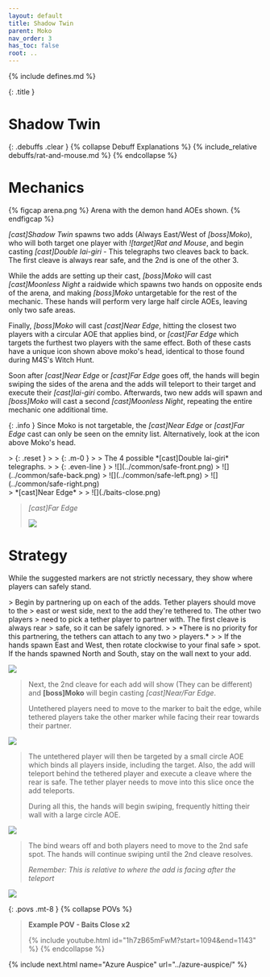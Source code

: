```yaml
---
layout: default
title: Shadow Twin
parent: Moko
nav_order: 3
has_toc: false
root: ..
---
```


{% include defines.md %}

{: .title }
# Shadow Twin

{: .debuffs .clear }
{% collapse Debuff Explanations %}
{% include_relative debuffs/rat-and-mouse.md %}
{% endcollapse %}

# Mechanics

{% figcap arena.png %}
Arena with the demon hand AOEs shown.
{% endfigcap %}

*[cast]Shadow Twin* spawns two adds (Always East/West of *[boss]Moko*), who will
both target one player with *![target]Rat and Mouse*, and begin casting
*[cast]Double Iai-giri* - This telegraphs two cleaves back to back. The first
cleave is always rear safe, and the 2nd is one of the other 3.

While the adds are setting up their cast, *[boss]Moko* will cast
*[cast]Moonless Night* a raidwide which spawns two hands on opposite ends of the
arena, and making *[boss]Moko* untargetable for the rest of the mechanic. These
hands will perform very large half circle AOEs, leaving only two safe areas.

Finally, *[boss]Moko* will cast *[cast]Near Edge*, hitting the closest two
players with a circular AOE that applies bind, or *[cast]Far Edge* which targets
the furthest two players with the same effect. Both of these casts have a unique
icon shown above moko's head, identical to those found during M4S's Witch Hunt.

Soon after *[cast]Near Edge* or *[cast]Far Edge* goes off, the hands will begin
swiping the sides of the arena and the adds will teleport to their target and
execute their *[cast]Iai-giri* combo. Afterwards, two new adds will spawn and
*[boss]Moko* will cast a second *[cast]Moonless Night*, repeating the entire
mechanic one additional time.

{: .info }
Since Moko is not targetable, the *[cast]Near Edge* or *[cast]Far Edge* cast can
only be seen on the emnity list. Alternatively, look at the icon above Moko's
head.

<div class="timeline" markdown="1">
> {: .reset }
> > {: .m-0 }
> > The 4 possible *[cast]Double Iai-giri* telegraphs.
>
> {: .even-line }
> ![](../common/safe-front.png)
> ![](../common/safe-back.png)
> ![](../common/safe-left.png)
> ![](../common/safe-right.png)
</div>

<div class="timeline mt-8" markdown="1">
> *[cast]Near Edge*
>
> ![](./baits-close.png)

> *[cast]Far Edge*
>
> ![](./baits-far.png)
</div>

# Strategy

While the suggested markers are not strictly necessary, they show where players
can safely stand.

<div class="mechanics" markdown="1">
> Begin by partnering up on each of the adds. Tether players should move to the
> east or west side, next to the add they're tethered to. The other two players
> need to pick a tether player to partner with. The first cleave is always rear
> safe, so it can be safely ignored.
>
> *There is no priority for this partnering, the tethers can attach to any two
> players.*
>
> If the hands spawn East and West, then rotate clockwise to your final safe
> spot. If the hands spawned North and South, stay on the wall next to your add.

![](./timeline-1.png)

> Next, the 2nd cleave for each add will show (They can be different) and
> **[boss]Moko** will begin casting *[cast]Near/Far Edge*.
>
> Untethered players need to move to the marker to bait the edge, while tethered
> players take the other marker while facing their rear towards their partner.

![](./timeline-2.png)

> The untethered player will then be targeted by a small circle AOE which binds
> all players inside, including the target. Also, the add will teleport behind
> the tethered player and execute a cleave where the rear is safe. The tether
> player needs to move into this slice once the add teleports.
>
> During all this, the hands will begin swiping, frequently hitting their
> wall with a large circle AOE.

![](./timeline-3.png)

> The bind wears off and both players need to move to the 2nd safe spot. The
> hands will continue swiping until the 2nd cleave resolves.
>
> *Remember: This is relative to where the add is facing after the teleport*

![](./timeline-4.png)
</div>

{: .povs .mt-8 }
{% collapse POVs %}
> **Example POV - Baits Close x2**
>
> {% include youtube.html id="1h7zB65mFwM?start=1094&end=1143" %}
{% endcollapse %}

{% include next.html name="Azure Auspice" url="../azure-auspice/" %}
